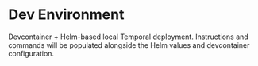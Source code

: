 # Dev Environment

Devcontainer + Helm-based local Temporal deployment. Instructions and commands will be populated alongside the Helm values and devcontainer configuration.
